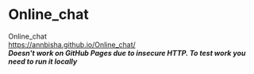 # Online_chat
Online_chat   
https://annbisha.github.io/Online_chat/   
***Doesn't work on GitHub Pages due to insecure HTTP. To test work you need to run it locally***
